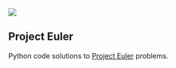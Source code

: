 <img src="https://projecteuler.net/profile/apaar97.png">
<h2>Project Euler</h2>

Python code solutions to [Project Euler](https://projecteuler.net/archives) problems.


